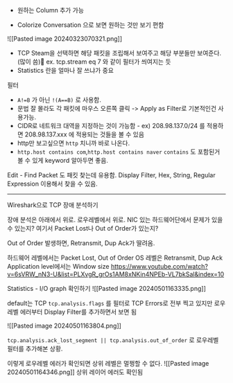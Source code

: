 
- 원하는 Column 추가 가능

- Colorize Conversation 으로 보면 원하는 것만 보기 편함

![[Pasted image 20240323070321.png]]

- TCP Steam을 선택하면 해당 패킷을 조립해서 보여주고 해당 부분들만 보여준다.(많이 씀) ex. tcp.stream eq 7 와 같이 필터가 씌여지는 듯
- Statistics 란을 얼마나 잘 쓰냐가 중요

필터
- `A!=B` 가 아닌 `!(A==B)`  로 사용함. 
- 문법 잘 몰라도 각 패킷에 마우스 오른쪽 클릭 -> Apply as Filter로 기본적인건 사용가능.
- CIDR로 네트워크 대역을 지정하는 것이 가능함 - ex) 208.98.137.0/24  를 적용하면 208.98.137.xxx 에 적용되는 것들을 볼 수 있음
- http만 보고싶으면 `http` 치니까 바로 나온다.
- `http.host contains com`,`http.host contains naver`  `contains` 도 포함된거 볼 수 있게 keyword 알아두면 좋음.

Edit - Find Packet 도 패킷 찾는데 유용함. Display Filter, Hex, String, Regular Expression 이용해서 찾을 수 있음.


----
Wireshark으로 TCP 장애 분석하기

장애 분석은 아래에서 위로. 로우레벨에서 위로.
NIC 있는 하드웨어단에서 문제가 있을 수 있는지?
여기서 Packet Lost나 Out of Order가 있는지?

Out of Order 발생하면, Retransmit, Dup Ack가 딸려옴.

하드웨어 레벨에서는 Packet Lost, Out of Order
OS 레벨은 Retransmit,  Dup Ack
Application level에서는 Window size
 https://www.youtube.com/watch?v=6sVRW_nN3-U&list=PLXvgR_grOs1AM8xNKin4NPEb-VL7bkSal&index=10


Statistics - I/O graph 확인하기
![[Pasted image 20240501163335.png]]

default는 TCP `tcp.analysis.flags` 를 필터로 TCP Errors로 전부 찍고 있지만 로우레벨 에러부터 Display Filter를 추가하면서 보면 됨

![[Pasted image 20240501163804.png]]

`tcp.analysis.ack_lost_segment || tcp.analysis.out_of_order`
로 로우레벨 필터를 추가해본 상황.

이렇게 로우레벨 에러가 확인되면 상위 레벨은 멀쩡할 수 없다.
![[Pasted image 20240501164346.png]]
상위 레이어 에러도 확인됨